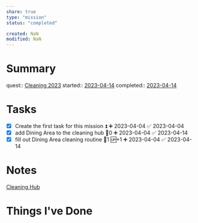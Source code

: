 ```yaml
---
share: true
type: "mission"
status: "completed"

created: NaN 
modified: NaN
---
```

 
# Summary
quest:: [Cleaning 2023](./Cleaning%202023.md)
started:: [2023-04-14](../../00%20-%20Life%20Management%20System/09%20-%20Daily%20Notes/2023-04-14.md)
completed:: [2023-04-14](../../00%20-%20Life%20Management%20System/09%20-%20Daily%20Notes/2023-04-14.md)

# Tasks
- [x] Create the first task for this mission ⏫ ➕ 2023-04-04 ✅ 2023-04-04
- [x] add Dining Area to the cleaning hub 🥄0 ➕ 2023-04-04 ✅ 2023-04-14
- [x] fill out Dining Area cleaning routine 🥄1 🆙+1 ➕ 2023-04-04 ✅ 2023-04-14
# Notes
[Cleaning Hub](./Cleaning%20Hub.md)
# Things I've Done
